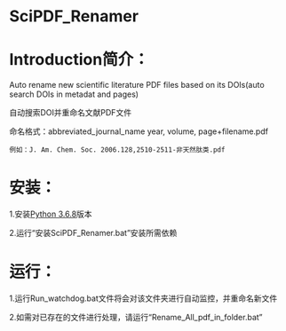 # SciPDF_Renamer
# Introduction简介：
Auto rename new scientific literature PDF files based on its DOIs(auto search DOIs in metadat and pages) 

自动搜索DOI并重命名文献PDF文件

命名格式：abbreviated_journal_name year, volume, page+filename.pdf 

	例如：J. Am. Chem. Soc. 2006.128,2510-2511-非天然肽类.pdf
		
# 安装：

1.安装[Python 3.6.8](https://www.python.org/ftp/python/3.6.8/python-3.6.8-amd64.exe)版本

2.运行“安装SciPDF_Renamer.bat”安装所需依赖

# 运行：
1.运行Run_watchdog.bat文件将会对该文件夹进行自动监控，并重命名新文件

2.如需对已存在的文件进行处理，请运行“Rename_All_pdf_in_folder.bat”
